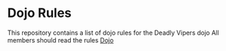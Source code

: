 Dojo Rules
==========

This repository contains a list of dojo rules for the Deadly Vipers dojo
All members should read the rules
[Dojo](https://github.com/deadlyvipers)
